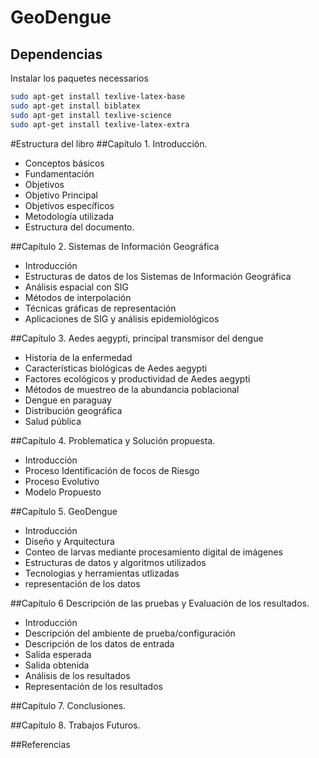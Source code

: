 GeoDengue
===


Dependencias
---
Instalar los paquetes necessarios

```sh
sudo apt-get install texlive-latex-base
sudo apt-get install biblatex
sudo apt-get install texlive-science
sudo apt-get install texlive-latex-extra
```
#Estructura del libro
##Capítulo 1. Introducción.
* Conceptos básicos
* Fundamentación
* Objetivos
* Objetivo Principal
* Objetivos específicos
* Metodología utilizada
* Estructura del documento.

##Capítulo 2. Sistemas de Información Geográfica
* Introducción
* Estructuras de datos de los Sistemas de Información Geográfica
* Análisis espacial con SIG
* Métodos de interpolación
* Técnicas gráficas de representación
* Aplicaciones de SIG y análisis epidemiológicos

##Capítulo 3. Aedes aegypti, principal transmisor del dengue
* Historia de la enfermedad
* Características biológicas de Aedes aegypti
* Factores ecológicos y productividad de Aedes aegypti
* Métodos de muestreo de la abundancia poblacional
* Dengue en paraguay
* Distribución geográfica
* Salud pública

##Capítulo 4. Problematica y Solución propuesta.
* Introducción
* Proceso Identificación de focos de Riesgo
* Proceso Evolutivo
* Modelo Propuesto


##Capítulo 5. GeoDengue
* Introducción
* Diseño y Arquitectura
* Conteo de larvas mediante procesamiento digital de imágenes
* Estructuras de datos y algoritmos utilizados
* Tecnologias y herramientas utlizadas
* representación de los datos


##Capítulo 6 Descripción de las pruebas y Evaluación de los resultados.
* Introducción
* Descripción del ambiente de prueba/configuración
* Descripción de los datos de entrada
* Salida esperada
* Salida obtenida
* Análisis de los resultados
* Representación de los resultados

##Capítulo 7. Conclusiones.

##Capítulo 8. Trabajos Futuros.

##Referencias
